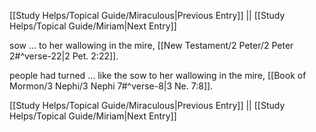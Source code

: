 [[Study Helps/Topical Guide/Miraculous|Previous Entry]]  ||  [[Study Helps/Topical Guide/Miriam|Next Entry]]

 sow ... to her wallowing in the mire, [[New Testament/2 Peter/2 Peter 2#^verse-22|2 Pet. 2:22]].

 people had turned ... like the sow to her wallowing in the mire, [[Book of Mormon/3 Nephi/3 Nephi 7#^verse-8|3 Ne. 7:8]].

[[Study Helps/Topical Guide/Miraculous|Previous Entry]]  ||  [[Study Helps/Topical Guide/Miriam|Next Entry]]